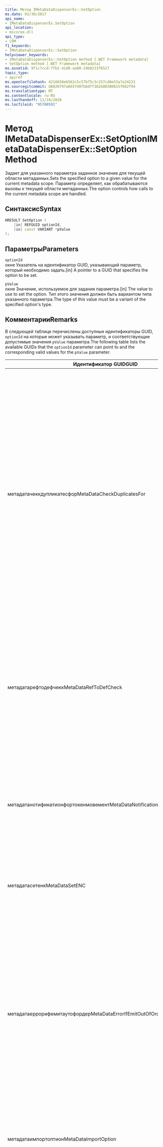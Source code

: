 ```yaml
---
title: Метод IMetaDataDispenserEx::SetOption
ms.date: 03/30/2017
api_name:
- IMetaDataDispenserEx.SetOption
api_location:
- mscoree.dll
api_type:
- COM
f1_keywords:
- IMetaDataDispenserEx::SetOption
helpviewer_keywords:
- IMetaDataDispenserEx::SetOption method [.NET Framework metadata]
- SetOption method [.NET Framework metadata]
ms.assetid: 9f1c7ccd-7fb2-41d8-aa00-24b823376527
topic_type:
- apiref
ms.openlocfilehash: 4216658eb562c5c57b75c3c257cd8e53a7a34221
ms.sourcegitcommit: d8020797a6657d0fbbdff362b80300815f682f94
ms.translationtype: MT
ms.contentlocale: ru-RU
ms.lasthandoff: 11/24/2020
ms.locfileid: "95700591"
---
```

# <a name="imetadatadispenserexsetoption-method"></a><span data-ttu-id="81efa-102">Метод IMetaDataDispenserEx::SetOption</span><span class="sxs-lookup"><span data-stu-id="81efa-102">IMetaDataDispenserEx::SetOption Method</span></span>

<span data-ttu-id="81efa-103">Задает для указанного параметра заданное значение для текущей области метаданных.</span><span class="sxs-lookup"><span data-stu-id="81efa-103">Sets the specified option to a given value for the current metadata scope.</span></span> <span data-ttu-id="81efa-104">Параметр определяет, как обрабатываются вызовы к текущей области метаданных.</span><span class="sxs-lookup"><span data-stu-id="81efa-104">The option controls how calls to the current metadata scope are handled.</span></span>  
  
## <a name="syntax"></a><span data-ttu-id="81efa-105">Синтаксис</span><span class="sxs-lookup"><span data-stu-id="81efa-105">Syntax</span></span>  
  
```cpp  
HRESULT SetOption (  
    [in] REFGUID optionId,
    [in] const VARIANT *pValue  
);  
```  
  
## <a name="parameters"></a><span data-ttu-id="81efa-106">Параметры</span><span class="sxs-lookup"><span data-stu-id="81efa-106">Parameters</span></span>  

 `optionId`  
 <span data-ttu-id="81efa-107">окне Указатель на идентификатор GUID, указывающий параметр, который необходимо задать.</span><span class="sxs-lookup"><span data-stu-id="81efa-107">[in] A pointer to a GUID that specifies the option to be set.</span></span>  
  
 `pValue`  
 <span data-ttu-id="81efa-108">окне Значение, используемое для задания параметра.</span><span class="sxs-lookup"><span data-stu-id="81efa-108">[in] The value to use to set the option.</span></span> <span data-ttu-id="81efa-109">Тип этого значения должен быть вариантом типа указанного параметра.</span><span class="sxs-lookup"><span data-stu-id="81efa-109">The type of this value must be a variant of the specified option's type.</span></span>  
  
## <a name="remarks"></a><span data-ttu-id="81efa-110">Комментарии</span><span class="sxs-lookup"><span data-stu-id="81efa-110">Remarks</span></span>  

 <span data-ttu-id="81efa-111">В следующей таблице перечислены доступные идентификаторы GUID, `optionId` на которые может указывать параметр, и соответствующие допустимые значения `pValue` параметра.</span><span class="sxs-lookup"><span data-stu-id="81efa-111">The following table lists the available GUIDs that the `optionId` parameter can point to and the corresponding valid values for the `pValue` parameter.</span></span>  
  
|<span data-ttu-id="81efa-112">Идентификатор GUID</span><span class="sxs-lookup"><span data-stu-id="81efa-112">GUID</span></span>|<span data-ttu-id="81efa-113">Описание</span><span class="sxs-lookup"><span data-stu-id="81efa-113">Description</span></span>|<span data-ttu-id="81efa-114">`pValue` Параметр</span><span class="sxs-lookup"><span data-stu-id="81efa-114">`pValue` Parameter</span></span>|  
|----------|-----------------|------------------------|  
|<span data-ttu-id="81efa-115">метадатачеккдупликатесфор</span><span class="sxs-lookup"><span data-stu-id="81efa-115">MetaDataCheckDuplicatesFor</span></span>|<span data-ttu-id="81efa-116">Определяет, какие элементы проверяются на наличие дубликатов.</span><span class="sxs-lookup"><span data-stu-id="81efa-116">Controls which items are checked for duplicates.</span></span> <span data-ttu-id="81efa-117">Каждый раз при вызове метода [IMetaDataEmit](imetadataemit-interface.md) , который создает новый элемент, можно попросить метод проверить, существует ли уже данный элемент в текущей области.</span><span class="sxs-lookup"><span data-stu-id="81efa-117">Each time you call an [IMetaDataEmit](imetadataemit-interface.md) method that creates a new item, you can ask the method to check whether the item already exists in the current scope.</span></span> <span data-ttu-id="81efa-118">Например, можно проверить наличие `mdMethodDef` элементов. в этом случае при вызове [IMetaDataEmit::D ефинемесод](imetadataemit-definemethod-method.md)будет проверять, не существует ли этот метод в текущей области.</span><span class="sxs-lookup"><span data-stu-id="81efa-118">For example, you can check for the existence of `mdMethodDef` items; in this case, when you call [IMetaDataEmit::DefineMethod](imetadataemit-definemethod-method.md), it will check that the method does not already exist in the current scope.</span></span> <span data-ttu-id="81efa-119">Эта проверка использует ключ, однозначно определяющий данный метод: родительский тип, имя и сигнатура.</span><span class="sxs-lookup"><span data-stu-id="81efa-119">This check uses the key that uniquely identifies a given method: parent type, name, and signature.</span></span>|<span data-ttu-id="81efa-120">Параметр должен быть разновидностью типа UI4 и должен содержать сочетание значений перечисления [корчеккдупликатесфор](corcheckduplicatesfor-enumeration.md) .</span><span class="sxs-lookup"><span data-stu-id="81efa-120">Must be a variant of type UI4, and must contain a combination of the values of the [CorCheckDuplicatesFor](corcheckduplicatesfor-enumeration.md) enumeration.</span></span>|  
|<span data-ttu-id="81efa-121">метадатарефтодефчекк</span><span class="sxs-lookup"><span data-stu-id="81efa-121">MetaDataRefToDefCheck</span></span>|<span data-ttu-id="81efa-122">Определяет, какие элементы, на которые имеются ссылки, преобразуются в определения.</span><span class="sxs-lookup"><span data-stu-id="81efa-122">Controls which referenced items are converted to definitions.</span></span> <span data-ttu-id="81efa-123">По умолчанию ядро метаданных оптимизирует код путем преобразования упоминаемого элемента в его определение, если элемент, на который указывает ссылка, фактически определен в текущей области.</span><span class="sxs-lookup"><span data-stu-id="81efa-123">By default, the metadata engine will optimize the code by converting a referenced item to its definition if the referenced item is actually defined in the current scope.</span></span>|<span data-ttu-id="81efa-124">Параметр должен быть разновидностью типа UI4 и должен содержать сочетание значений перечисления [коррефтодефчекк](correftodefcheck-enumeration.md) .</span><span class="sxs-lookup"><span data-stu-id="81efa-124">Must be a variant of type UI4, and must contain a combination of the values of the [CorRefToDefCheck](correftodefcheck-enumeration.md) enumeration.</span></span>|  
|<span data-ttu-id="81efa-125">метадатанотификатионфортокенмовемент</span><span class="sxs-lookup"><span data-stu-id="81efa-125">MetaDataNotificationForTokenMovement</span></span>|<span data-ttu-id="81efa-126">Определяет, какие повторное сопоставления токенов происходят при слиянии метаданных, создают обратные вызовы.</span><span class="sxs-lookup"><span data-stu-id="81efa-126">Controls which token remaps occurring during a metadata merge generate callbacks.</span></span> <span data-ttu-id="81efa-127">Чтобы установить интерфейс [IMapToken](imaptoken-interface.md) , используйте метод [IMetaDataEmit:: сесандлер](imetadataemit-sethandler-method.md) .</span><span class="sxs-lookup"><span data-stu-id="81efa-127">Use the [IMetaDataEmit::SetHandler](imetadataemit-sethandler-method.md) method to establish your [IMapToken](imaptoken-interface.md) interface.</span></span>|<span data-ttu-id="81efa-128">Параметр должен быть разновидностью типа UI4 и должен содержать сочетание значений перечисления [корнотификатионфортокенмовемент](cornotificationfortokenmovement-enumeration.md) .</span><span class="sxs-lookup"><span data-stu-id="81efa-128">Must be a variant of type UI4, and must contain a combination of the values of the [CorNotificationForTokenMovement](cornotificationfortokenmovement-enumeration.md) enumeration.</span></span>|  
|<span data-ttu-id="81efa-129">метадатасетенк</span><span class="sxs-lookup"><span data-stu-id="81efa-129">MetaDataSetENC</span></span>|<span data-ttu-id="81efa-130">Управляет поведением функции "изменить и продолжить" (ENC).</span><span class="sxs-lookup"><span data-stu-id="81efa-130">Controls the behavior of edit-and-continue (ENC).</span></span> <span data-ttu-id="81efa-131">В каждый момент времени может быть задан только один режим работы.</span><span class="sxs-lookup"><span data-stu-id="81efa-131">Only one mode of behavior can be set at a time.</span></span>|<span data-ttu-id="81efa-132">Параметр должен быть разновидностью типа UI4 и должен содержать значение перечисления [CorSetENC](corsetenc-enumeration.md) .</span><span class="sxs-lookup"><span data-stu-id="81efa-132">Must be a variant of type UI4, and must contain a value of the [CorSetENC](corsetenc-enumeration.md) enumeration.</span></span> <span data-ttu-id="81efa-133">Значение не является битовой маской.</span><span class="sxs-lookup"><span data-stu-id="81efa-133">The value is not a bitmask.</span></span>|  
|<span data-ttu-id="81efa-134">метадатаеррорифемитаутофордер</span><span class="sxs-lookup"><span data-stu-id="81efa-134">MetaDataErrorIfEmitOutOfOrder</span></span>|<span data-ttu-id="81efa-135">Элементы управления, которые выдают ошибки, не являющиеся заказами, создают обратные вызовы.</span><span class="sxs-lookup"><span data-stu-id="81efa-135">Controls which emitted-out-of-order errors generate callbacks.</span></span> <span data-ttu-id="81efa-136">Неупорядоченное порождение метаданных неустранимым; Однако при порождении метаданных в порядке, который подходит для механизма метаданных, метаданные более компактны, и поэтому их можно будет более эффективно искать.</span><span class="sxs-lookup"><span data-stu-id="81efa-136">Emitting metadata out of order is not fatal; however, if you emit metadata in an order that is favored by the metadata engine, the metadata is more compact and therefore can be more efficiently searched.</span></span> <span data-ttu-id="81efa-137">Используйте `IMetaDataEmit::SetHandler` метод, чтобы установить интерфейс [IMetaDataError](imetadataerror-interface.md) .</span><span class="sxs-lookup"><span data-stu-id="81efa-137">Use the `IMetaDataEmit::SetHandler` method to establish your [IMetaDataError](imetadataerror-interface.md) interface.</span></span>|<span data-ttu-id="81efa-138">Параметр должен быть разновидностью типа UI4 и должен содержать сочетание значений перечисления [кореррорифемитаутофордер](corerrorifemitoutoforder-enumeration.md) .</span><span class="sxs-lookup"><span data-stu-id="81efa-138">Must be a variant of type UI4, and must contain a combination of the values of the [CorErrorIfEmitOutOfOrder](corerrorifemitoutoforder-enumeration.md) enumeration.</span></span>|  
|<span data-ttu-id="81efa-139">метадатаимпортоптион</span><span class="sxs-lookup"><span data-stu-id="81efa-139">MetaDataImportOption</span></span>|<span data-ttu-id="81efa-140">Определяет, какие виды элементов, удаленных во время ENC, извлекаются перечислителем.</span><span class="sxs-lookup"><span data-stu-id="81efa-140">Controls which kinds of items that were deleted during an ENC are retrieved by an enumerator.</span></span>|<span data-ttu-id="81efa-141">Параметр должен быть разновидностью типа UI4 и должен содержать сочетание значений перечисления [перечисления коримпортоптионс](corimportoptions-enumeration.md) .</span><span class="sxs-lookup"><span data-stu-id="81efa-141">Must be a variant of type UI4, and must contain a combination of the values of the [CorImportOptions Enumeration](corimportoptions-enumeration.md) enumeration.</span></span>|  
|<span data-ttu-id="81efa-142">метадатасреадсафетйоптионс</span><span class="sxs-lookup"><span data-stu-id="81efa-142">MetaDataThreadSafetyOptions</span></span>|<span data-ttu-id="81efa-143">Определяет, получает ли механизм метаданных блокировки потоков чтения/записи, тем самым обеспечивая потокобезопасность.</span><span class="sxs-lookup"><span data-stu-id="81efa-143">Controls whether the metadata engine obtains reader/writer locks, thereby ensuring thread safety.</span></span> <span data-ttu-id="81efa-144">По умолчанию механизм предполагает, что доступ осуществляется с помощью однопотокового вызова, поэтому блокировки не получаются.</span><span class="sxs-lookup"><span data-stu-id="81efa-144">By default, the engine assumes that access is single-threaded by the caller, so no locks are obtained.</span></span> <span data-ttu-id="81efa-145">Клиенты отвечают за поддержание правильной синхронизации потоков при использовании API метаданных.</span><span class="sxs-lookup"><span data-stu-id="81efa-145">Clients are responsible for maintaining proper thread synchronization when using the metadata API.</span></span>|<span data-ttu-id="81efa-146">Параметр должен быть разновидностью типа UI4 и должен содержать значение перечисления [CorThreadSafetyOptions](corthreadsafetyoptions-enumeration.md) .</span><span class="sxs-lookup"><span data-stu-id="81efa-146">Must be a variant of type UI4, and must contain a value of the [CorThreadSafetyOptions](corthreadsafetyoptions-enumeration.md) enumeration.</span></span> <span data-ttu-id="81efa-147">Значение не является битовой маской.</span><span class="sxs-lookup"><span data-stu-id="81efa-147">The value is not a bitmask.</span></span>|  
|<span data-ttu-id="81efa-148">метадатаженератетцеадаптерс</span><span class="sxs-lookup"><span data-stu-id="81efa-148">MetaDataGenerateTCEAdapters</span></span>|<span data-ttu-id="81efa-149">Определяет, должен ли импортер библиотеки типов создавать адаптеры тесно связанных событий (обработки TCE) для контейнеров точек подключения COM.</span><span class="sxs-lookup"><span data-stu-id="81efa-149">Controls whether the type library importer should generate the tightly coupled event (TCE) adapters for COM connection point containers.</span></span>|<span data-ttu-id="81efa-150">Должен быть разновидностью типа BOOL.</span><span class="sxs-lookup"><span data-stu-id="81efa-150">Must be a variant of type BOOL.</span></span> <span data-ttu-id="81efa-151">Если параметр `pValue` имеет значение `true` , программа импорта библиотек типов создает адаптеры обработки TCE.</span><span class="sxs-lookup"><span data-stu-id="81efa-151">If `pValue` is set to `true`, the type library importer generates the TCE adapters.</span></span>|  
|<span data-ttu-id="81efa-152">метадататипелибимпортнамеспаце</span><span class="sxs-lookup"><span data-stu-id="81efa-152">MetaDataTypeLibImportNamespace</span></span>|<span data-ttu-id="81efa-153">Задает пространство имен, отличное от используемого по умолчанию, для импортируемой библиотеки типов.</span><span class="sxs-lookup"><span data-stu-id="81efa-153">Specifies a non-default namespace for the type library that is being imported.</span></span>|<span data-ttu-id="81efa-154">Значение должно быть либо значением NULL, либо вариантом типа BSTR.</span><span class="sxs-lookup"><span data-stu-id="81efa-154">Must be either a null value or a variant of type BSTR.</span></span> <span data-ttu-id="81efa-155">Если параметр `pValue` имеет значение null, текущее пространство имен устанавливается в NULL. в противном случае текущим пространством имен присваивается строка, которая хранится в ТИПЕ BSTR типа Variant.</span><span class="sxs-lookup"><span data-stu-id="81efa-155">If `pValue` is a null value, the current namespace is set to null; otherwise, the current namespace is set to the string that is held in the variant's BSTR type.</span></span>|  
|<span data-ttu-id="81efa-156">метадаталинкероптионс</span><span class="sxs-lookup"><span data-stu-id="81efa-156">MetaDataLinkerOptions</span></span>|<span data-ttu-id="81efa-157">Определяет, должен ли компоновщик создавать сборку или файл модуля .NET Framework.</span><span class="sxs-lookup"><span data-stu-id="81efa-157">Controls whether the linker should generate an assembly or a .NET Framework module file.</span></span>|<span data-ttu-id="81efa-158">Параметр должен быть разновидностью типа UI4 и должен содержать сочетание значений перечисления [CorLinkerOptions](corlinkeroptions-enumeration.md) .</span><span class="sxs-lookup"><span data-stu-id="81efa-158">Must be a variant of type UI4, and must contain a combination of the values of the [CorLinkerOptions](corlinkeroptions-enumeration.md) enumeration.</span></span>|  
|<span data-ttu-id="81efa-159">метадатарунтимеверсион</span><span class="sxs-lookup"><span data-stu-id="81efa-159">MetaDataRuntimeVersion</span></span>|<span data-ttu-id="81efa-160">Указывает версию среды CLR, для которой построен этот образ.</span><span class="sxs-lookup"><span data-stu-id="81efa-160">Specifies the version of the common language runtime against which this image was built.</span></span> <span data-ttu-id="81efa-161">Версия хранится в виде строки, например "v 1.0.3705".</span><span class="sxs-lookup"><span data-stu-id="81efa-161">The version is stored as a string, such as "v1.0.3705".</span></span>|<span data-ttu-id="81efa-162">Должно быть задано значение null, VT_EMPTY значение или вариант типа BSTR.</span><span class="sxs-lookup"><span data-stu-id="81efa-162">Must be a null value, a VT_EMPTY value, or a variant of type BSTR.</span></span> <span data-ttu-id="81efa-163">Если `pValue` параметр имеет значение null, для версии среды выполнения задано значение null.</span><span class="sxs-lookup"><span data-stu-id="81efa-163">If `pValue` is null, the runtime version is set to null.</span></span> <span data-ttu-id="81efa-164">Если `pValue` имеет значение VT_EMPTY, то для версии задается значения по умолчанию, которое извлекается из версии Mscorwks.dll, в которой работает код метаданных.</span><span class="sxs-lookup"><span data-stu-id="81efa-164">If `pValue` is VT_EMPTY, the version is set to a default value, which is drawn from the version of Mscorwks.dll within which the metadata code is running.</span></span> <span data-ttu-id="81efa-165">В противном случае версия среды выполнения задается как строка, которая хранится в типе BSTR типа Variant.</span><span class="sxs-lookup"><span data-stu-id="81efa-165">Otherwise, the runtime version is set to the string that is held in the variant's BSTR type.</span></span>|  
|<span data-ttu-id="81efa-166">метадатамержероптионс</span><span class="sxs-lookup"><span data-stu-id="81efa-166">MetaDataMergerOptions</span></span>|<span data-ttu-id="81efa-167">Задает параметры для слияния метаданных.</span><span class="sxs-lookup"><span data-stu-id="81efa-167">Specifies options for merging metadata.</span></span>|<span data-ttu-id="81efa-168">Параметр должен быть разновидностью типа UI4 и должен содержать сочетание значений `MergeFlags` перечисления, описанное в файле корхдр. h.</span><span class="sxs-lookup"><span data-stu-id="81efa-168">Must be a variant of type UI4, and must contain a combination of the values of the `MergeFlags` enumeration, which is described in the CorHdr.h file.</span></span>|  
|<span data-ttu-id="81efa-169">метадатапресервелокалрефс</span><span class="sxs-lookup"><span data-stu-id="81efa-169">MetaDataPreserveLocalRefs</span></span>|<span data-ttu-id="81efa-170">Отключает оптимизацию локальных ссылок в определениях.</span><span class="sxs-lookup"><span data-stu-id="81efa-170">Disables optimizing local references into definitions.</span></span>|<span data-ttu-id="81efa-171">Должен содержать сочетание значений перечисления [корлокалрефпресерватион](corlocalrefpreservation-enumeration.md) .</span><span class="sxs-lookup"><span data-stu-id="81efa-171">Must contain a combination of the values of the [CorLocalRefPreservation](corlocalrefpreservation-enumeration.md) enumeration.</span></span>|  
  
## <a name="requirements"></a><span data-ttu-id="81efa-172">Требования</span><span class="sxs-lookup"><span data-stu-id="81efa-172">Requirements</span></span>  

 <span data-ttu-id="81efa-173">**Платформа:** См. раздел [требования к системе](../../get-started/system-requirements.md).</span><span class="sxs-lookup"><span data-stu-id="81efa-173">**Platform:** See [System Requirements](../../get-started/system-requirements.md).</span></span>  
  
 <span data-ttu-id="81efa-174">**Заголовок:** COR. h</span><span class="sxs-lookup"><span data-stu-id="81efa-174">**Header:** Cor.h</span></span>  
  
 <span data-ttu-id="81efa-175">**Библиотека:** Используется в качестве ресурса в MsCorEE.dll</span><span class="sxs-lookup"><span data-stu-id="81efa-175">**Library:** Used as a resource in MsCorEE.dll</span></span>  
  
 <span data-ttu-id="81efa-176">**.NET Framework версии:**[!INCLUDE[net_current_v10plus](../../../../includes/net-current-v10plus-md.md)]</span><span class="sxs-lookup"><span data-stu-id="81efa-176">**.NET Framework Versions:** [!INCLUDE[net_current_v10plus](../../../../includes/net-current-v10plus-md.md)]</span></span>  
  
## <a name="see-also"></a><span data-ttu-id="81efa-177">См. также раздел</span><span class="sxs-lookup"><span data-stu-id="81efa-177">See also</span></span>

- [<span data-ttu-id="81efa-178">Интерфейс IMetaDataDispenserEx</span><span class="sxs-lookup"><span data-stu-id="81efa-178">IMetaDataDispenserEx Interface</span></span>](imetadatadispenserex-interface.md)
- [<span data-ttu-id="81efa-179">Интерфейс IMetaDataDispenser</span><span class="sxs-lookup"><span data-stu-id="81efa-179">IMetaDataDispenser Interface</span></span>](imetadatadispenser-interface.md)
